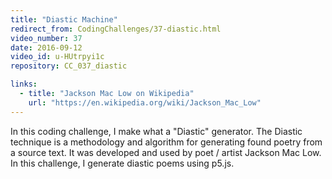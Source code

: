 ```yaml
---
title: "Diastic Machine"
redirect_from: CodingChallenges/37-diastic.html
video_number: 37
date: 2016-09-12
video_id: u-HUtrpyi1c
repository: CC_037_diastic

links:
  - title: "Jackson Mac Low on Wikipedia"
    url: "https://en.wikipedia.org/wiki/Jackson_Mac_Low"
---
```


In this coding challenge, I make what a "Diastic" generator. The Diastic technique is a methodology and algorithm for generating found poetry from a source text.  It was developed and used by poet / artist Jackson Mac Low.  In this challenge, I generate diastic poems using p5.js.
